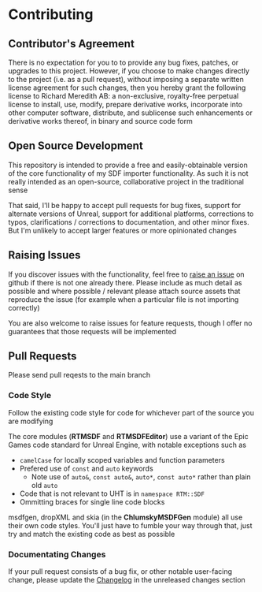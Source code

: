 # Contributing

## Contributor's Agreement

There is no expectation for you to to provide any bug fixes, patches, or upgrades to this 
project. However, if you choose to make changes directly to the project (i.e. as a pull
request), without imposing a separate written license agreement for such changes, then you
hereby grant the following license to Richard Meredith AB: a non-exclusive, royalty-free
perpetual license to install, use, modify, prepare derivative works, incorporate into other
computer software, distribute, and sublicense such enhancements or derivative works thereof,
in binary and source code form

## Open Source Development
This repository is intended to provide a free and easily-obtainable version of the core
functionality of my SDF importer functionality. As such it is not really intended as an 
open-source, collaborative project in the traditional sense

That said, I'll be happy to accept pull requests for bug fixes, support for alternate versions
of Unreal, support for additional platforms, corrections to typos, clarifications / corrections
to documentation, and other minor fixes. But I'm unlikely to accept larger features or more
opinionated changes

## Raising Issues
If you discover issues with the functionality, feel free to 
[raise an issue](https://github.com/rtm223/RTMSDF/issues)  on github if there is not one already
there. Please include as much detail as possible and where possible / relevant please attach
source assets that reproduce the issue (for example when a particular file is not importing
correctly)

You are also welcome to raise issues for feature requests, though I offer no guarantees that
those requests will be implemented

## Pull Requests
Please send pull reqests to the main branch

### Code Style
Follow the existing code style for code for whichever part of the source you are modifying

The core modules (**RTMSDF** and **RTMSDFEditor**) use a variant of the Epic Games code 
standard for Unreal Engine, with notable exceptions such as
- `camelCase` for locally scoped variables and function parameters
- Prefered use of `const` and `auto` keywords
  - Note use of `auto&`, `const auto&`, `auto*`, `const auto*` rather than plain old `auto`
- Code that is not relevant to UHT is in `namespace RTM::SDF`
- Ommitting braces for single line code blocks

msdfgen, dropXML and skia (in the **ChlumskyMSDFGen** module) all use their own code styles. 
You'll just have to fumble your way through that, just try and match the existing code as 
best as possible

### Documentating Changes
If your pull request consists of a bug fix, or other notable user-facing change, please
update the [Changelog](CHANGELOG.md) in the unreleased changes section